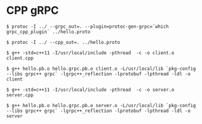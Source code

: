 # CPP gRPC

    $ protoc -I ../ --grpc_out=. --plugin=protoc-gen-grpc=`which grpc_cpp_plugin` ../hello.proto

    $ protoc -I ../ --cpp_out=. ../hello.proto

    $ g++ -std=c++11 -I/usr/local/include -pthread  -c -o client.o client.cpp

    $ g++ hello.pb.o hello.grpc.pb.o client.o -L/usr/local/lib `pkg-config --libs grpc++ grpc` -lgrpc++_reflection -lprotobuf -lpthread -ldl -o client

    $ g++ -std=c++11 -I/usr/local/include -pthread  -c -o server.o server.cpp

    $ g++ hello.pb.o hello.grpc.pb.o server.o -L/usr/local/lib `pkg-config --libs grpc++ grpc` -lgrpc++_reflection -lprotobuf -lpthread -ldl -o server